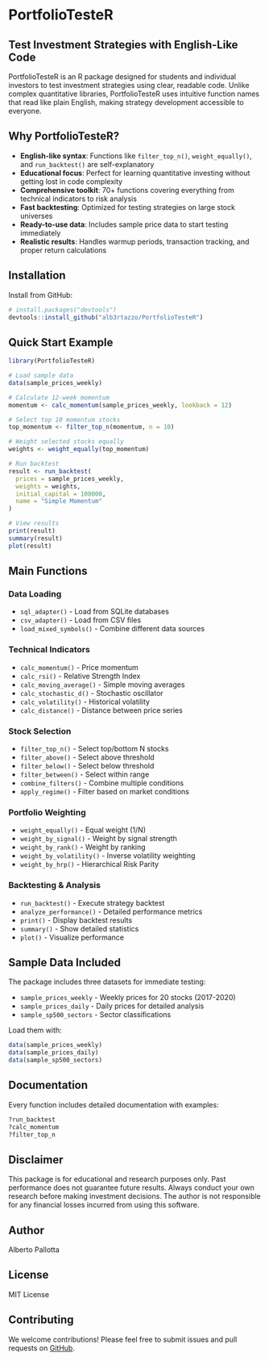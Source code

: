 # PortfolioTesteR

## Test Investment Strategies with English-Like Code

PortfolioTesteR is an R package designed for students and individual investors to test investment strategies using clear, readable code. Unlike complex quantitative libraries, PortfolioTesteR uses intuitive function names that read like plain English, making strategy development accessible to everyone.

## Why PortfolioTesteR?

- **English-like syntax**: Functions like `filter_top_n()`, `weight_equally()`, and `run_backtest()` are self-explanatory
- **Educational focus**: Perfect for learning quantitative investing without getting lost in code complexity  
- **Comprehensive toolkit**: 70+ functions covering everything from technical indicators to risk analysis
- **Fast backtesting**: Optimized for testing strategies on large stock universes
- **Ready-to-use data**: Includes sample price data to start testing immediately
- **Realistic results**: Handles warmup periods, transaction tracking, and proper return calculations

## Installation

Install from GitHub:

```r
# install.packages("devtools")
devtools::install_github("alb3rtazzo/PortfolioTesteR")
```

## Quick Start Example

```r
library(PortfolioTesteR)

# Load sample data
data(sample_prices_weekly)

# Calculate 12-week momentum
momentum <- calc_momentum(sample_prices_weekly, lookback = 12)

# Select top 10 momentum stocks
top_momentum <- filter_top_n(momentum, n = 10)

# Weight selected stocks equally
weights <- weight_equally(top_momentum)

# Run backtest
result <- run_backtest(
  prices = sample_prices_weekly,
  weights = weights,
  initial_capital = 100000,
  name = "Simple Momentum"
)

# View results
print(result)
summary(result)
plot(result)
```

## Main Functions

### Data Loading
- `sql_adapter()` - Load from SQLite databases
- `csv_adapter()` - Load from CSV files
- `load_mixed_symbols()` - Combine different data sources

### Technical Indicators
- `calc_momentum()` - Price momentum
- `calc_rsi()` - Relative Strength Index
- `calc_moving_average()` - Simple moving averages
- `calc_stochastic_d()` - Stochastic oscillator
- `calc_volatility()` - Historical volatility
- `calc_distance()` - Distance between price series

### Stock Selection
- `filter_top_n()` - Select top/bottom N stocks
- `filter_above()` - Select above threshold
- `filter_below()` - Select below threshold
- `filter_between()` - Select within range
- `combine_filters()` - Combine multiple conditions
- `apply_regime()` - Filter based on market conditions

### Portfolio Weighting
- `weight_equally()` - Equal weight (1/N)
- `weight_by_signal()` - Weight by signal strength
- `weight_by_rank()` - Weight by ranking
- `weight_by_volatility()` - Inverse volatility weighting
- `weight_by_hrp()` - Hierarchical Risk Parity

### Backtesting & Analysis
- `run_backtest()` - Execute strategy backtest
- `analyze_performance()` - Detailed performance metrics
- `print()` - Display backtest results
- `summary()` - Show detailed statistics
- `plot()` - Visualize performance

## Sample Data Included

The package includes three datasets for immediate testing:
- `sample_prices_weekly` - Weekly prices for 20 stocks (2017-2020)
- `sample_prices_daily` - Daily prices for detailed analysis
- `sample_sp500_sectors` - Sector classifications

Load them with:
```r
data(sample_prices_weekly)
data(sample_prices_daily)
data(sample_sp500_sectors)
```

## Documentation

Every function includes detailed documentation with examples:

```r
?run_backtest
?calc_momentum
?filter_top_n
```

## Disclaimer

This package is for educational and research purposes only. Past performance does not guarantee future results. Always conduct your own research before making investment decisions. The author is not responsible for any financial losses incurred from using this software.

## Author

Alberto Pallotta

## License

MIT License

## Contributing

We welcome contributions! Please feel free to submit issues and pull requests on [GitHub](https://github.com/alb3rtazzo/PortfolioTesteR).
